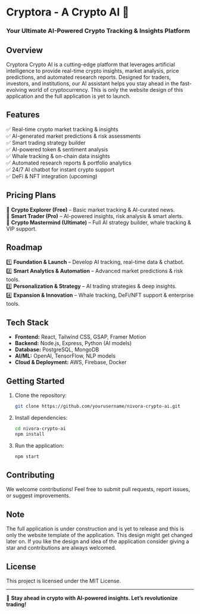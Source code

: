 # **Cryptora - A Crypto AI** 🚀

### **Your Ultimate AI-Powered Crypto Tracking & Insights Platform**

## **Overview**
Cryptora Crypto AI is a cutting-edge platform that leverages artificial intelligence to provide real-time crypto insights, market analysis, price predictions, and automated research reports. Designed for traders, investors, and institutions, our AI assistant helps you stay ahead in the fast-evolving world of cryptocurrency. This is only the website design of this application and the full application is yet to launch.

## **Features**
✅ Real-time crypto market tracking & insights  
✅ AI-generated market predictions & risk assessments  
✅ Smart trading strategy builder  
✅ AI-powered token & sentiment analysis  
✅ Whale tracking & on-chain data insights  
✅ Automated research reports & portfolio analytics  
✅ 24/7 AI chatbot for instant crypto support  
✅ DeFi & NFT integration (upcoming)  

## **Pricing Plans**
🔹 **Crypto Explorer (Free)** – Basic market tracking & AI-curated news.  
🔹 **Smart Trader (Pro)** – AI-powered insights, risk analysis & smart alerts.  
🔹 **Crypto Mastermind (Ultimate)** – Full AI strategy builder, whale tracking & VIP support.  

## **Roadmap**
1️⃣ **Foundation & Launch** – Develop AI tracking, real-time data & chatbot.  
2️⃣ **Smart Analytics & Automation** – Advanced market predictions & risk tools.  
3️⃣ **Personalization & Strategy** – AI trading strategies & deep insights.  
4️⃣ **Expansion & Innovation** – Whale tracking, DeFi/NFT support & enterprise tools.  

## **Tech Stack**
- **Frontend:** React, Tailwind CSS, GSAP, Framer Motion  
- **Backend:** Node.js, Express, Python (AI models)  
- **Database:** PostgreSQL, MongoDB  
- **AI/ML:** OpenAI, TensorFlow, NLP models  
- **Cloud & Deployment:** AWS, Firebase, Docker  

## **Getting Started**
1. Clone the repository:  
   ```bash
   git clone https://github.com/yourusername/nivora-crypto-ai.git
   ```
2. Install dependencies:  
   ```bash
   cd nivora-crypto-ai
   npm install  
   ```
3. Run the application:  
   ```bash
   npm start  
   ```

## **Contributing**
We welcome contributions! Feel free to submit pull requests, report issues, or suggest improvements.

## **Note**
The full application is under construction and is yet to release and this is only the website template of the application. This design might get changed later on. If you like the design and idea of the application consider giving a star and contributions are always welcomed.

## **License**
This project is licensed under the MIT License.

---
🚀 **Stay ahead in crypto with AI-powered insights. Let’s revolutionize trading!**

